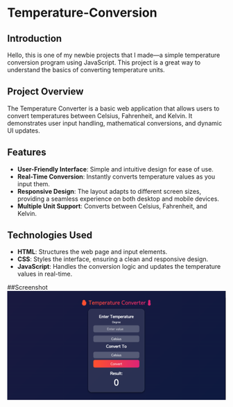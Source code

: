 # Temperature-Conversion

## Introduction
Hello, this is one of my newbie projects that I made—a simple temperature conversion program using JavaScript. This project is a great way to understand the basics of converting temperature units.

## Project Overview
The Temperature Converter is a basic web application that allows users to convert temperatures between Celsius, Fahrenheit, and Kelvin. It demonstrates user input handling, mathematical conversions, and dynamic UI updates.

## Features

- **User-Friendly Interface**: Simple and intuitive design for ease of use.
- **Real-Time Conversion**: Instantly converts temperature values as you input them.
- **Responsive Design**: The layout adapts to different screen sizes, providing a seamless experience on both desktop and mobile devices.
- **Multiple Unit Support**: Converts between Celsius, Fahrenheit, and Kelvin.

## Technologies Used

- **HTML**: Structures the web page and input elements.
- **CSS**: Styles the interface, ensuring a clean and responsive design.
- **JavaScript**: Handles the conversion logic and updates the temperature values in real-time.

##Screenshot
![Temperature Converter](suhu.png)
